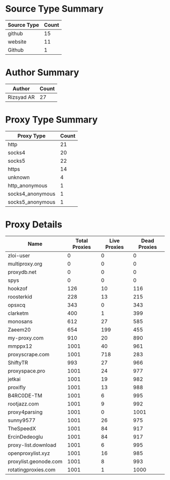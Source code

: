# Source Type Summary

| Source Type | Count |
|-------------|-------|
| github | 15 |
| website | 11 |
| Github | 1 |


# Author Summary

| Author | Count |
|--------|-------|
| Rizsyad AR | 27 |


# Proxy Type Summary

| Proxy Type | Count |
|------------|-------|
| http | 21 |
| socks4 | 20 |
| socks5 | 22 |
| https | 14 |
| unknown | 4 |
| http_anonymous | 1 |
| socks4_anonymous | 1 |
| socks5_anonymous | 1 |


# Proxy Details

| Name | Total Proxies | Live Proxies | Dead Proxies |
|------|---------------|--------------|---------------|
| zloi-user | 0 | 0 | 0 |
| multiproxy.org | 0 | 0 | 0 |
| proxydb.net | 0 | 0 | 0 |
| spys | 0 | 0 | 0 |
| hookzof | 126 | 10 | 116 |
| roosterkid | 228 | 13 | 215 |
| opsxcq | 343 | 0 | 343 |
| clarketm | 400 | 1 | 399 |
| monosans | 612 | 27 | 585 |
| Zaeem20 | 654 | 199 | 455 |
| my-proxy.com | 910 | 20 | 890 |
| mmppx12 | 1001 | 40 | 961 |
| proxyscrape.com | 1001 | 718 | 283 |
| ShiftyTR | 993 | 27 | 966 |
| proxyspace.pro | 1001 | 24 | 977 |
| jetkai | 1001 | 19 | 982 |
| proxifly | 1001 | 13 | 988 |
| B4RC0DE-TM | 1001 | 6 | 995 |
| rootjazz.com | 1001 | 9 | 992 |
| proxy4parsing | 1001 | 0 | 1001 |
| sunny9577 | 1001 | 26 | 975 |
| TheSpeedX | 1001 | 84 | 917 |
| ErcinDedeoglu | 1001 | 84 | 917 |
| proxy-list.download | 1001 | 6 | 995 |
| openproxylist.xyz | 1001 | 16 | 985 |
| proxylist.geonode.com | 1001 | 8 | 993 |
| rotatingproxies.com | 1001 | 1 | 1000 |
